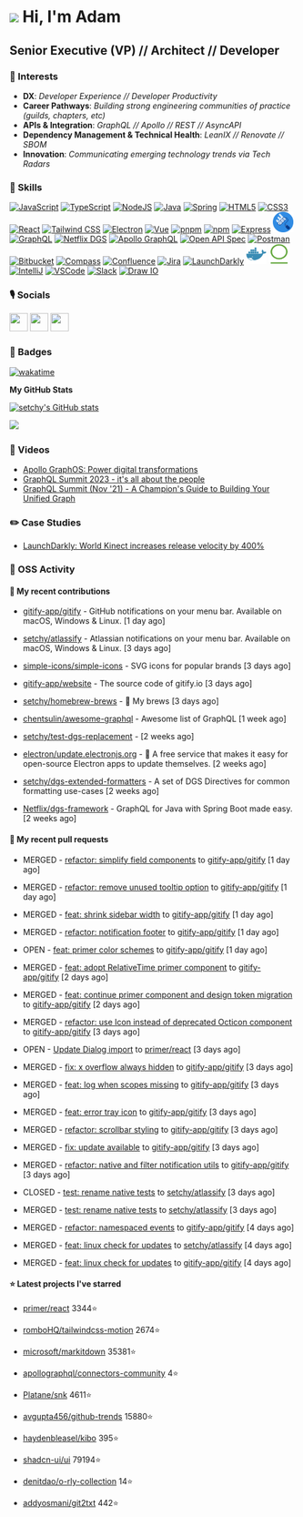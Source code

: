 ![](https://user-images.githubusercontent.com/18350557/176309783-0785949b-9127-417c-8b55-ab5a4333674e.gif) Hi, I'm Adam
============================================================================================================================

Senior Executive (VP) // Architect // Developer
-----------------------------------------------

### 🔭 Interests

- **DX**: *Developer Experience // Developer Productivity*
- **Career Pathways**: *Building strong engineering communities of practice (guilds, chapters, etc)*
- **APIs & Integration**: *GraphQL // Apollo // REST // AsyncAPI*
- **Dependency Management & Technical Health**: *LeanIX // Renovate // SBOM*
- **Innovation**: *Communicating emerging technology trends via Tech Radars*

### 💪 Skills

<p align="left">
  <a href="https://developer.mozilla.org/en-US/docs/Web/JavaScript" target="_blank" rel="noreferrer"><img src="https://raw.githubusercontent.com/danielcranney/readme-generator/main/public/icons/skills/javascript-colored.svg" width="36" height="36" alt="JavaScript" /></a>
  <a href="https://www.typescriptlang.org/" target="_blank" rel="noreferrer"><img src="https://raw.githubusercontent.com/danielcranney/readme-generator/main/public/icons/skills/typescript-colored.svg" width="36" height="36" alt="TypeScript" /></a>
  <a href="https://nodejs.org/en/" target="_blank" rel="noreferrer"><img src="https://raw.githubusercontent.com/danielcranney/readme-generator/main/public/icons/skills/nodejs-colored.svg" width="36" height="36" alt="NodeJS" /></a>
  <a href="https://www.oracle.com/java/" target="_blank" rel="noreferrer"><img src="https://raw.githubusercontent.com/danielcranney/readme-generator/main/public/icons/skills/java-colored.svg" width="36" height="36" alt="Java" /></a>
  <a href="https://spring.io/" target="_blank" rel="noreferrer"><img src="https://cdn.worldvectorlogo.com/logos/spring-3.svg" width="36" height="36" alt="Spring" /></a> 
  <a href="https://developer.mozilla.org/en-US/docs/Glossary/HTML5" target="_blank" rel="noreferrer"><img src="https://raw.githubusercontent.com/danielcranney/readme-generator/main/public/icons/skills/html5-colored.svg" width="36" height="36" alt="HTML5" /></a>
  <a href="https://www.w3.org/TR/CSS/#css" target="_blank" rel="noreferrer"><img src="https://raw.githubusercontent.com/danielcranney/readme-generator/main/public/icons/skills/css3-colored.svg" width="36" height="36" alt="CSS3" /></a>
  <a href="https://react.dev/" target="_blank" rel="noreferrer"><img src="https://cdn.worldvectorlogo.com/logos/react-2.svg" width="36" height="36" alt="React" /></a>
  <a href="https://tailwindcss.com/" target="_blank" rel="noreferrer"><img src="https://cdn.worldvectorlogo.com/logos/tailwind-css-2.svg" width="36" height="36" alt="Tailwind CSS" /></a>
  <a href="https://www.electronjs.org/" target="_blank" rel="noreferrer"><img src="https://cdn.worldvectorlogo.com/logos/electron-1.svg" width="36" height="36" alt="Electron" /></a>
  <a href="https://vuejs.org/" target="_blank" rel="noreferrer"><img src="https://cdn.worldvectorlogo.com/logos/vue-9.svg" width="36" height="36" alt="Vue" /></a>
  <a href="https://pnpm.io/" target="_blank" rel="noreferrer"><img src="https://encrypted-tbn0.gstatic.com/images?q=tbn:ANd9GcSGcwBnoTNg212cvEclMX-_qRw_P-_odFp3aafVal77Hg&s" width="36" height="36" alt="pnpm" /></a>
  <a href="https://www.npmjs.com/" target="_blank" rel="noreferrer"><img src="https://cdn.worldvectorlogo.com/logos/npm-square-red-1.svg" width="36" height="36" alt="npm" /></a>
  <a href="https://expressjs.com/" target="_blank" rel="noreferrer"><img src="https://raw.githubusercontent.com/danielcranney/readme-generator/main/public/icons/skills/express-colored.svg" width="36" height="36" alt="Express" /></a>
  <a href="https://docs.renovatebot.com/" target="_blank" rel="noreferrer"><img src="https://raw.githubusercontent.com/renovatebot/renovate/refs/heads/main/docs/usage/assets/images/logo.png" width="36" height="36" alt="Renovate" /></a>
  <a href="https://graphql.org/" target="_blank" rel="noreferrer"><img src="https://raw.githubusercontent.com/danielcranney/readme-generator/main/public/icons/skills/graphql-colored.svg" width="36" height="36" alt="GraphQL" /></a>
  <a href="https://netflix.github.io/dgs/" target="_blank" rel="noreferrer"><img src="https://raw.githubusercontent.com/Netflix/dgs/main/docs/images/dgs-framework-brand/Icon/dgs-icon--blue.svg" width="36" height="36" alt="Netflix DGS" /></a>
  <a href="https://apollographql.com/" target="_blank" rel="noreferrer"><img src="https://cdn.worldvectorlogo.com/logos/apollo-graphql-compact.svg" width="36" height="36" alt="Apollo GraphQL" /></a>
  <a href="https://swagger.io/specification/" target="_blank" rel="noreferrer"><img src="https://cdn.worldvectorlogo.com/logos/openapi-1.svg" width="36" height="36" alt="Open API Spec" /></a>
  <a href="https://www.postman.com//" target="_blank" rel="noreferrer"><img src="https://cdn.worldvectorlogo.com/logos/postman.svg" width="36" height="36" alt="Postman" /></a>
  <a href="https://www.atlassian.com/software/bitbucket" target="_blank" rel="noreferrer"><img src="https://cdn.worldvectorlogo.com/logos/bitbucket-icon.svg" width="36" height="36" alt="Bitbucket" /></a>
  <a href="https://www.atlassian.com/software/compass" target="_blank" rel="noreferrer"><img src="https://cdn.worldvectorlogo.com/logos/atlassian-compass-1.svg" width="36" height="36" alt="Compass" /></a>
  <a href="https://www.atlassian.com/software/confluence" target="_blank" rel="noreferrer"><img src="https://cdn.worldvectorlogo.com/logos/confluence-1.svg" width="36" height="36" alt="Confluence" /></a>
  <a href="https://www.atlassian.com/software/jira" target="_blank" rel="noreferrer"><img src="https://cdn.worldvectorlogo.com/logos/jira-1.svg" width="36" height="36" alt="Jira" /></a>
  <a href="https://launchdarkly.com/" target="_blank" rel="noreferrer"><img src="https://cdn.worldvectorlogo.com/logos/launchdarkly-2.svg" width="36" height="36" alt="LaunchDarkly" /></a>
  <a href="https://docker.com/" target="_blank" rel="noreferrer"><img src="https://raw.githubusercontent.com/nx211/homer-icons/master/png/docker.png" width="36" height="36" alt="Docker" /></a>
  <a href="https://jfrog.com/artifactory/" target="_blank" rel="noreferrer"><img src="https://raw.githubusercontent.com/nx211/homer-icons/master/png/artifactory.png" width="36" height="36" alt="Artifactory" /></a>
  <a href="https://www.jetbrains.com/idea/" target="_blank" rel="noreferrer"><img src="https://cdn.worldvectorlogo.com/logos/intellij-idea-1.svg" width="36" height="36" alt="IntelliJ" /></a>
  <a href="https://code.visualstudio.com/" target="_blank" rel="noreferrer"><img src="https://cdn.worldvectorlogo.com/logos/visual-studio-code-1.svg" width="36" height="36" alt="VSCode" /></a>
  <a href="https://slack.com/" target="_blank" rel="noreferrer"><img src="https://cdn.worldvectorlogo.com/logos/slack-new-logo.svg" width="36" height="36" alt="Slack" /></a>
  <a href="https://drawio-app.com/" target="_blank" rel="noreferrer"><img src="https://cdn.worldvectorlogo.com/logos/draw-io.svg" width="36" height="36" alt="Draw IO" /></a>
</p>

                      

### 🎙️ Socials
                  
<p align="left">
  <a href="https://www.github.com/setchy" target="_blank" rel="noreferrer"><img src="https://raw.githubusercontent.com/danielcranney/readme-generator/main/public/icons/socials/github.svg" width="32" height="32" /></a>
  <a href="https://www.linkedin.com/in/adamsetch" target="_blank" rel="noreferrer"><img src="https://raw.githubusercontent.com/danielcranney/readme-generator/main/public/icons/socials/linkedin.svg" width="32" height="32" /></a>
  <a href="https://www.twitter.com/setchy87" target="_blank" rel="noreferrer"><img src="https://raw.githubusercontent.com/danielcranney/readme-generator/main/public/icons/socials/twitter.svg" width="32" height="32" /></a>
</p>

### 📛 Badges

[![wakatime](https://wakatime.com/badge/user/2b948ae2-4be1-4020-8a57-7de60b53fe1d.svg)](https://wakatime.com/@2b948ae2-4be1-4020-8a57-7de60b53fe1d)

<b>My GitHub Stats</b>

<a href="http://www.github.com/setchy"><img src="https://github-readme-stats.vercel.app/api?username=setchy&show_icons=true&hide=&count_private=true&title_color=0891b2&text_color=ffffff&icon_color=0891b2&bg_color=1c1917&hide_border=true&show_icons=true" alt="setchy's GitHub stats" /></a>

<a href="http://www.github.com/setchy"><img src="https://github-readme-streak-stats.herokuapp.com/?user=setchy&stroke=ffffff&background=1c1917&ring=0891b2&fire=0891b2&currStreakNum=ffffff&currStreakLabel=0891b2&sideNums=ffffff&sideLabels=ffffff&dates=ffffff&hide_border=true" /></a>

### 📼 Videos

- [Apollo GraphOS: Power digital transformations](https://www.apollographql.com/enterprise?wvideo=4fu2lsjssc)
- [GraphQL Summit 2023 - it's all about the people](https://www.youtube.com/watch?v=090IWEcHbJc)
- [GraphQL Summit (Nov '21) - A Champion's Guide to Building Your Unified Graph](https://www.apollographql.com/events/roundtable/graphql-summit-november-2021/a-champions-guide-to-building-your-unified-graph)

### ✏️ Case Studies

- [LaunchDarkly: World Kinect increases release velocity by 400%](https://launchdarkly.com/case-studies/world-kinect/)

### 🎯 OSS Activity
#### 🚀 My recent contributions



- [gitify-app/gitify](https://github.com/gitify-app/gitify) - GitHub notifications on your menu bar. Available on macOS, Windows &amp; Linux. [1 day ago]

- [setchy/atlassify](https://github.com/setchy/atlassify) - Atlassian notifications on your menu bar. Available on macOS, Windows &amp; Linux.  [3 days ago]

- [simple-icons/simple-icons](https://github.com/simple-icons/simple-icons) - SVG icons for popular brands [3 days ago]

- [gitify-app/website](https://github.com/gitify-app/website) - The source code of gitify.io [3 days ago]

- [setchy/homebrew-brews](https://github.com/setchy/homebrew-brews) - 🍻 My brews [3 days ago]

- [chentsulin/awesome-graphql](https://github.com/chentsulin/awesome-graphql) - Awesome list of GraphQL [1 week ago]

- [setchy/test-dgs-replacement](https://github.com/setchy/test-dgs-replacement) -  [2 weeks ago]

- [electron/update.electronjs.org](https://github.com/electron/update.electronjs.org) - 📡 A free service that makes it easy for open-source Electron apps to update themselves. [2 weeks ago]

- [setchy/dgs-extended-formatters](https://github.com/setchy/dgs-extended-formatters) - A set of DGS Directives for common formatting use-cases [2 weeks ago]

- [Netflix/dgs-framework](https://github.com/Netflix/dgs-framework) - GraphQL for Java with Spring Boot made easy. [2 weeks ago]

#### 🎉 My recent pull requests



- MERGED - [refactor: simplify field components](https://github.com/gitify-app/gitify/pull/1756) to [gitify-app/gitify](https://github.com/gitify-app/gitify) [1 day ago]

- MERGED - [refactor: remove unused tooltip option](https://github.com/gitify-app/gitify/pull/1755) to [gitify-app/gitify](https://github.com/gitify-app/gitify) [1 day ago]

- MERGED - [feat: shrink sidebar width](https://github.com/gitify-app/gitify/pull/1754) to [gitify-app/gitify](https://github.com/gitify-app/gitify) [1 day ago]

- MERGED - [refactor: notification footer](https://github.com/gitify-app/gitify/pull/1753) to [gitify-app/gitify](https://github.com/gitify-app/gitify) [1 day ago]

- OPEN - [feat: primer color schemes](https://github.com/gitify-app/gitify/pull/1752) to [gitify-app/gitify](https://github.com/gitify-app/gitify) [1 day ago]

- MERGED - [feat: adopt RelativeTime primer component](https://github.com/gitify-app/gitify/pull/1750) to [gitify-app/gitify](https://github.com/gitify-app/gitify) [2 days ago]

- MERGED - [feat: continue primer component and design token migration](https://github.com/gitify-app/gitify/pull/1749) to [gitify-app/gitify](https://github.com/gitify-app/gitify) [2 days ago]

- MERGED - [refactor: use Icon instead of deprecated Octicon component](https://github.com/gitify-app/gitify/pull/1747) to [gitify-app/gitify](https://github.com/gitify-app/gitify) [3 days ago]

- OPEN - [Update Dialog import](https://github.com/primer/react/pull/5574) to [primer/react](https://github.com/primer/react) [3 days ago]

- MERGED - [fix: x overflow always hidden](https://github.com/gitify-app/gitify/pull/1744) to [gitify-app/gitify](https://github.com/gitify-app/gitify) [3 days ago]

- MERGED - [feat: log when scopes missing](https://github.com/gitify-app/gitify/pull/1743) to [gitify-app/gitify](https://github.com/gitify-app/gitify) [3 days ago]

- MERGED - [feat: error tray icon](https://github.com/gitify-app/gitify/pull/1742) to [gitify-app/gitify](https://github.com/gitify-app/gitify) [3 days ago]

- MERGED - [refactor: scrollbar styling](https://github.com/gitify-app/gitify/pull/1741) to [gitify-app/gitify](https://github.com/gitify-app/gitify) [3 days ago]

- MERGED - [fix: update available](https://github.com/gitify-app/gitify/pull/1740) to [gitify-app/gitify](https://github.com/gitify-app/gitify) [3 days ago]

- MERGED - [refactor: native and filter notification utils](https://github.com/gitify-app/gitify/pull/1739) to [gitify-app/gitify](https://github.com/gitify-app/gitify) [3 days ago]

- CLOSED - [test: rename native tests](https://github.com/setchy/atlassify/pull/555) to [setchy/atlassify](https://github.com/setchy/atlassify) [3 days ago]

- MERGED - [test: rename native tests](https://github.com/setchy/atlassify/pull/554) to [setchy/atlassify](https://github.com/setchy/atlassify) [3 days ago]

- MERGED - [refactor: namespaced events](https://github.com/gitify-app/gitify/pull/1738) to [gitify-app/gitify](https://github.com/gitify-app/gitify) [4 days ago]

- MERGED - [feat: linux check for updates](https://github.com/setchy/atlassify/pull/553) to [setchy/atlassify](https://github.com/setchy/atlassify) [4 days ago]

- MERGED - [feat: linux check for updates](https://github.com/gitify-app/gitify/pull/1737) to [gitify-app/gitify](https://github.com/gitify-app/gitify) [4 days ago]

#### ⭐ Latest projects I've starred



- [primer/react](https://github.com/primer/react) 3344⭐

- [romboHQ/tailwindcss-motion](https://github.com/romboHQ/tailwindcss-motion) 2674⭐

- [microsoft/markitdown](https://github.com/microsoft/markitdown) 35381⭐

- [apollographql/connectors-community](https://github.com/apollographql/connectors-community) 4⭐

- [Platane/snk](https://github.com/Platane/snk) 4611⭐

- [avgupta456/github-trends](https://github.com/avgupta456/github-trends) 15880⭐

- [haydenbleasel/kibo](https://github.com/haydenbleasel/kibo) 395⭐

- [shadcn-ui/ui](https://github.com/shadcn-ui/ui) 79194⭐

- [denitdao/o-rly-collection](https://github.com/denitdao/o-rly-collection) 14⭐

- [addyosmani/git2txt](https://github.com/addyosmani/git2txt) 442⭐


